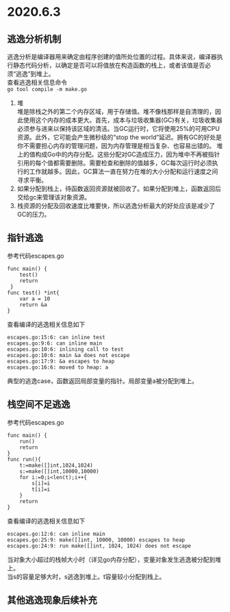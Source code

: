 # 2020.6.3
## 逃逸分析机制   
逃逸分析是编译器用来确定由程序创建的值所处位置的过程。具体来说，编译器执行静态代码分析，以确定是否可以将值放在构造函数的栈上，或者该值是否必须“逃逸”到堆上。    
查看逃逸相关信息命令   
`go tool compile -m make.go`  

1. 堆   
堆是除栈之外的第二个内存区域，用于存储值。堆不像栈那样是自清理的，因此使用这个内存的成本更大。首先，成本与垃圾收集器(GC)有关，垃圾收集器必须参与进来以保持该区域的清洁。当GC运行时，它将使用25%的可用CPU资源。此外，它可能会产生微秒级的“stop the world”延迟。拥有GC的好处是你不需要担心内存的管理问题，因为内存管理是相当复杂、也容易出错的。
堆上的值构成Go中的内存分配。这些分配对GC造成压力，因为堆中不再被指针引用的每个值都需要删除。需要检查和删除的值越多，GC每次运行时必须执行的工作就越多。因此，GC算法一直在努力在堆的大小分配和运行速度之间寻求平衡。   
2. 如果分配到栈上，待函数返回资源就被回收了。如果分配到堆上，函数返回后交给gc来管理该对象资源。   
3. 栈资源的分配及回收速度比堆要快，所以逃逸分析最大的好处应该是减少了GC的压力。   

##  指针逃逸
参考代码escapes.go   


    func main() {
		test()
		return   
     } 
    func test() *int{
		var a = 10
		return &a
    }
查看编译的逃逸相关信息如下   

    escapes.go:15:6: can inline test
    escapes.go:9:6: can inline main
    escapes.go:10:6: inlining call to test
    escapes.go:10:6: main &a does not escape
    escapes.go:17:9: &a escapes to heap
    escapes.go:16:6: moved to heap: a


典型的逃逸case，函数返回局部变量的指针。局部变量a被分配到堆上。   

## 栈空间不足逃逸
参考代码escapes.go 

    func main() {
    	run()
    	return
    }
    func run(){
    	t:=make([]int,1024,1024)
    	s:=make([]int,10000,10000)
    	for i:=0;i<len(t);i++{
    		s[i]=i
    		t[i]=i
    	}
    	return
    }
 查看编译的逃逸相关信息如下   

    escapes.go:12:6: can inline main
    escapes.go:25:9: make([]int, 10000, 10000) escapes to heap
    escapes.go:24:9: run make([]int, 1024, 1024) does not escape

当对象大小超过的栈帧大小时（详见go内存分配），变量对象发生逃逸被分配到堆上。   
当s的容量足够大时，s逃逸到堆上。t容量较小分配到栈上。
## 其他逃逸现象后续补充